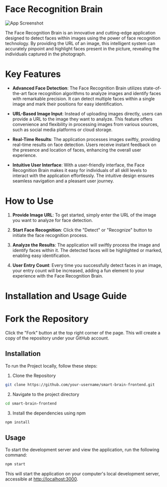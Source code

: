 # Face Recognition Brain

![App Screenshot](FaceRecognition.png)

The Face Recognition Brain is an innovative and cutting-edge application designed to detect faces within images using the power of face recognition technology. By providing the URL of an image, this intelligent system can accurately pinpoint and highlight faces present in the picture, revealing the individuals captured in the photograph.

# Key Features

- **Advanced Face Detection**: The Face Recognition Brain utilizes state-of-the-art face recognition algorithms to analyze images and identify faces with remarkable precision. It can detect multiple faces within a single image and mark their positions for easy identification.

- **URL-Based Image Input**: Instead of uploading images directly, users can provide a URL to the image they want to analyze. This feature offers convenience and flexibility in processing images from various sources, such as social media platforms or cloud storage.

- **Real-Time Results**: The application processes images swiftly, providing real-time results on face detection. Users receive instant feedback on the presence and location of faces, enhancing the overall user experience.

- **Intuitive User Interface**: With a user-friendly interface, the Face Recognition Brain makes it easy for individuals of all skill levels to interact with the application effortlessly. The intuitive design ensures seamless navigation and a pleasant user journey.

# How to Use

1. **Provide Image URL**: To get started, simply enter the URL of the image you want to analyze for face detection.

2. **Start Face Recognition**: Click the "Detect" or "Recognize" button to initiate the face recognition process.

3. **Analyze the Results**: The application will swiftly process the image and identify faces within it. The detected faces will be highlighted or marked, enabling easy identification.

4. **User Entry Count**: Every time you successfully detect faces in an image, your entry count will be increased, adding a fun element to your experience with the Face Recognition Brain.

# Installation and Usage Guide

# Fork the Repository

Click the "Fork" button at the top right corner of the page. This will create a copy of the repository under your GitHub account.

## Installation

To run the Project locally, follow these steps:

1. Clone the Repository

```bash
git clone https://github.com/your-username/smart-brain-frontend.git
```

2. Navigate to the project directory

```bash
cd smart-brain-frontend
```

3. Install the dependencies using npm

```bash
npm install
```

## Usage

To start the development server and view the application, run the following command:

```bash
npm start
```

This will start the application on your computer's local development server, accessible at [http://localhost:3000](http://localhost:3000).
